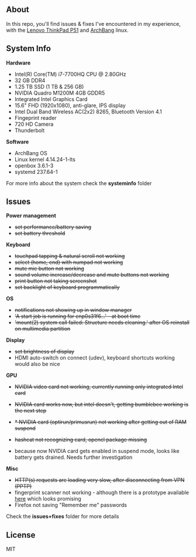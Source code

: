 ## About

In this repo, you'll find issues & fixes I've encountered in my 
experience, with the [Lenovo ThinkPad P51](https://www3.lenovo.com/us/en/laptops/thinkpad/thinkpad-p/P51/p/22TP2WPWP51) and [ArchBang](https://sourceforge.net/projects/archbang/) linux.


## System Info

**Hardware**

- Intel(R) Core(TM) i7-7700HQ CPU @ 2.80GHz
- 32 GB DDR4
- 1.25 TB SSD (1 TB & 256 GB)
- NVIDIA Quadro M1200M 4GB GDDR5
- Integrated Intel Graphics Card
- 15.6" FHD (1920x1080), anti-glare, IPS display
- Intel Dual Band Wireless AC(2x2) 8265, Bluetooth Version 4.1
- Fingeprint reader
- 720 HD Camera
- Thunderbolt

**Software**

- ArchBang OS
- Linux kernel 4.14.24-1-lts
- openbox 3.6.1-3
- systemd 237.64-1

For more info about the system check the **systeminfo** folder


## Issues

**Power management**
- ~~set performance/battery saving~~
- ~~set battery threshold~~

**Keyboard**
- ~~touchpad tapping & natural scroll not working~~
- ~~select (home, end) with numpad not working~~
- ~~mute mic button not working~~
- ~~sound volume increase/decrease and mute buttons not working~~
- ~~print button not taking screenshot~~
- ~~set backlight of keyboard programmatically~~

**OS**
- ~~notifications not showing up in window manager~~
- ~~'A start job is running for enp0s31f6...' - at boot time~~
- ~~'mount(2) system call failed: Structure needs cleaning.' after OS reinstall on multimedia partition~~

**Display**
- ~~set brightness of display~~
- HDMI auto-switch on connect (udev), keyboard shortcuts working would also be nice

**GPU**
- ~~NVIDIA video card not working, currently running only integrated Intel card~~
- ~~NVIDIA card works now, but intel doesn't, getting bumblebee working is the next step~~
- ~~* NVIDIA card (optirun/primusrun) not working after getting out of RAM suspend~~
- ~~hashcat not recognizing card, opencl package missing~~

- because now NVIDIA card gets enabled in suspend mode, looks like battery gets drained. Needs further investigation

**Misc**
- ~~HTTP(s) requests are loading very slow, after disconnecting from VPN (PPTP)~~
- fingerprint scanner not working - although there is a prototype available [here](https://github.com/nmikhailov/Validity90/tree/master/prototype) which looks promising
- Firefox not saving "Remember me" passwords

Check the **issues+fixes** folder for more details


## License
MIT
